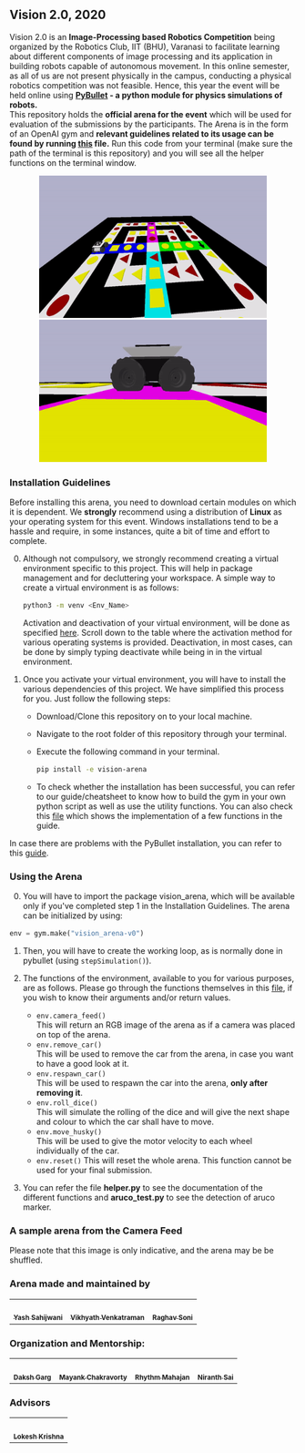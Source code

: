 ## Vision 2.0, 2020

Vision 2.0 is an **Image-Processing based Robotics Competition** being organized by the Robotics Club, IIT (BHU), Varanasi to facilitate learning about different components of image processing and its application in building robots capable of autonomous movement.
In this online semester, as all of us are not present physically in the campus, conducting a physical robotics competition was not feasible. Hence, this year the event will be held online using **[PyBullet](https://pybullet.org/) - a python module for physics simulations of robots.**  
This repository holds the **official arena for the event** which will be used for evaluation of the submissions by the participants. The Arena is in the form of an OpenAI gym and **relevant guidelines related to its usage can be found by running [this](https://github.com/Robotics-Club-IIT-BHU/Vision-2.0-2020-Arena/blob/main/helper.py) file.** Run this code from your terminal (make sure the path of the terminal is this repository) and you will see all the helper functions on the terminal window.

<p align="center">
 <img  width="400" height="250" src="https://github.com/Robotics-Club-IIT-BHU/Vision-2.0-2020-Arena/blob/main/media/arena.gif">
 <img  width="400" height="250" src="https://github.com/Robotics-Club-IIT-BHU/Vision-2.0-2020-Arena/blob/main/media/husky.gif"><br>
</p>

### Installation Guidelines

Before installing this arena, you need to download certain modules on which it is dependent. We **strongly** recommend using a distribution of **Linux** as your operating system for this event. Windows installations tend to be a hassle and require, in some instances, quite a bit of time and effort to complete.

0. Although not compulsory, we strongly recommend creating a virtual environment specific to this project. This will help in package management and for decluttering your workspace. A simple way to create a virtual environment is as follows:

   ~~~bash
   python3 -m venv <Env_Name>
   ~~~

   Activation and deactivation of your virtual environment, will be done as specified [here](https://docs.python.org/3/library/venv.html). Scroll down to the table where the activation method for various operating systems is provided. Deactivation, in most cases, can be done by simply typing deactivate while being in in the virtual environment.

1. Once you activate your virtual environment, you will have to install the various dependencies of this project. We have simplified this process for you. Just follow the following steps:
   * Download/Clone this repository on to your local machine.
   * Navigate to the root folder of this repository through your terminal.
   * Execute the following command in your terminal.

      ~~~bash
      pip install -e vision-arena
      ~~~

   * To check whether the installation has been successful, you can refer to our guide/cheatsheet to know how to build the gym in your own python script as well as use the utility functions. You can also check this [file](https://github.com/Robotics-Club-IIT-BHU/Vision-2.0-2020-Arena/blob/main/Arena_Test.py) which shows the implementation of a few functions in the guide.

In case there are problems with the PyBullet installation, you can refer to this [guide](https://github.com/Robotics-Club-IIT-BHU/Robo-Summer-Camp-20/blob/master/Part1/Subpart%201/README.md).

### Using the Arena  

0. You will have to import the package vision_arena, which will be available only if you've completed step 1 in the Installation Guidelines. The arena can be initialized by using:

~~~python
env = gym.make("vision_arena-v0")
~~~

1. Then, you will have to create the working loop, as is normally done in pybullet (using `stepSimulation()`).

2. The functions of the environment, available to you for various purposes, are as follows. Please go through the functions themselves in this [file](https://github.com/Robotics-Club-IIT-BHU/Vision-2.0-2020-Arena/blob/main/vision-arena/vision_arena/envs/vision2arena.py), if you wish to know their arguments and/or return values.
   * `env.camera_feed()`  
      This will return an RGB image of the arena as if a camera was placed on top of the arena.
   * `env.remove_car()`  
      This will be used to remove the car from the arena, in case you want to have a good look at it.
   * `env.respawn_car()`  
      This will be used to respawn the car into the arena, **only after removing it**.
   * `env.roll_dice()`  
      This will simulate the rolling of the dice and will give the next shape and colour to which the car shall have to move.
   * `env.move_husky()`  
      This will be used to give the motor velocity to each wheel individually of the car.
   * `env.reset()`
      This will reset the whole arena. This function cannot be used for your final submission.  
  
 3. You can refer the file **helper.py** to see the documentation of the different functions and **aruco_test.py** to see the detection of aruco marker.
      
### A sample arena from the Camera Feed

Please note that this image is only indicative, and the arena may be be shuffled.

### Arena made and maintained by

<table>
   <td align="center">
      <a href="https://github.com/Terabyte17">
         <img src="https://avatars1.githubusercontent.com/u/60649571?s=400&u=e8e56b7d722ad82052f836ca929c79216144e425&v=4" width="100px;" alt=""/>
         <br />
         <sub>
            <b>Yash Sahijwani</b>
         </sub>
      </a>
      <br />
   </td>
   <td align="center">
      <a href="https://github.com/Vikhyath08">
         <img src="https://avatars2.githubusercontent.com/u/55887656?s=460&v=4" width="100px;" alt=""/>
         <br />
         <sub>
            <b>Vikhyath Venkatraman</b>
         </sub>
      </a>
      <br />
   </td>
   <td align="center">
      <a href="https://github.com/Raghav-Soni">
         <img src="https://avatars3.githubusercontent.com/u/60649723?s=460&v=4" width="100px;" alt=""/>
         <br />
         <sub>
            <b>Raghav Soni</b>
         </sub>
      </a>
      <br />
   </td>
</table>


### Organization and Mentorship:

<table>
   <td align="center">
      <a href="https://github.com/Dakshgargg">
         <img src="https://avatars3.githubusercontent.com/u/44767197?s=400&v=4" width="100px;" alt=""/>
         <br />
         <sub>
            <b>Daksh Garg</b>
         </sub>
      </a>
      <br />
   </td>
   <td align="center">
      <a href="https://github.com/mayank1618">
         <img src="https://avatars1.githubusercontent.com/u/44468053?s=400&v=4" width="100px;" alt=""/>
         <br />
         <sub>
            <b>Mayank Chakravorty</b>
         </sub>
      </a>
      <br />
   </td>
   <td align="center">
      <a href="https://github.com/toothless07">
         <img src="https://avatars2.githubusercontent.com/u/61177647?s=400&u=b50f718f16f377211be5ee96928dcd848e1b12cd&v=4" width="100px;" alt=""/>
         <br />
         <sub>
            <b>Rhythm Mahajan</b>
         </sub>
      </a>
      <br />
   </td>
   <td align="center">
      <a href="https://github.com/NiranthS">
         <img src="https://avatars3.githubusercontent.com/u/44475481?s=400&v=4" width="100px;" alt=""/>
         <br />
         <sub>
            <b>Niranth Sai</b>
         </sub>
      </a>
      <br />
   </td>   
   
</table>

### Advisors
<table>
   <td align="center">
      <a href="https://github.com/lok-i">
         <img src="https://avatars1.githubusercontent.com/u/54435909?s=460&u=29af076049dab351b2e43621e9a433919bf50fb1&v=43" width="100px;" alt=""/>
         <br />
         <sub>
            <b>Lokesh Krishna</b>
         </sub>
      </a>
      <br />
   </td>   
</table>

